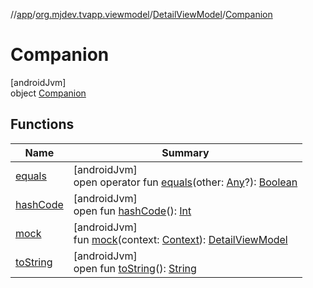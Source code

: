 //[app](../../../../index.md)/[org.mjdev.tvapp.viewmodel](../../index.md)/[DetailViewModel](../index.md)/[Companion](index.md)

# Companion

[androidJvm]\
object [Companion](index.md)

## Functions

| Name | Summary |
|---|---|
| [equals](../../../org.mjdev.tvapp.widget/-refresh-action/index.md#585090901%2FFunctions%2F-912451524) | [androidJvm]<br>open operator fun [equals](../../../org.mjdev.tvapp.widget/-refresh-action/index.md#585090901%2FFunctions%2F-912451524)(other: [Any](https://kotlinlang.org/api/latest/jvm/stdlib/kotlin/-any/index.html)?): [Boolean](https://kotlinlang.org/api/latest/jvm/stdlib/kotlin/-boolean/index.html) |
| [hashCode](../../../org.mjdev.tvapp.widget/-refresh-action/index.md#1794629105%2FFunctions%2F-912451524) | [androidJvm]<br>open fun [hashCode](../../../org.mjdev.tvapp.widget/-refresh-action/index.md#1794629105%2FFunctions%2F-912451524)(): [Int](https://kotlinlang.org/api/latest/jvm/stdlib/kotlin/-int/index.html) |
| [mock](mock.md) | [androidJvm]<br>fun [mock](mock.md)(context: [Context](https://developer.android.com/reference/kotlin/android/content/Context.html)): [DetailViewModel](../index.md) |
| [toString](../../../org.mjdev.tvapp.widget/-refresh-action/index.md#1616463040%2FFunctions%2F-912451524) | [androidJvm]<br>open fun [toString](../../../org.mjdev.tvapp.widget/-refresh-action/index.md#1616463040%2FFunctions%2F-912451524)(): [String](https://kotlinlang.org/api/latest/jvm/stdlib/kotlin/-string/index.html) |
